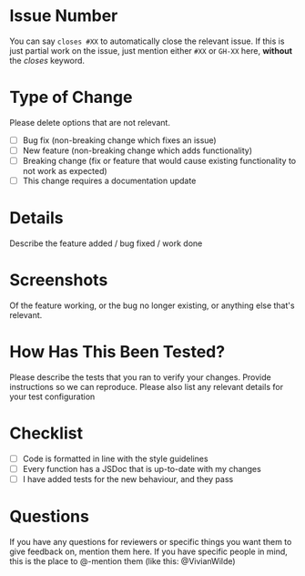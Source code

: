 # Issue Number

You can say `closes #XX` to automatically close the relevant issue.
If this is just partial work on the issue, just mention either `#XX` or `GH-XX` here, **without** the _closes_ keyword.

# Type of Change

Please delete options that are not relevant.

- [ ] Bug fix (non-breaking change which fixes an issue)
- [ ] New feature (non-breaking change which adds functionality)
- [ ] Breaking change (fix or feature that would cause existing functionality to not work as expected)
- [ ] This change requires a documentation update

# Details

Describe the feature added / bug fixed / work done

# Screenshots

Of the feature working, or the bug no longer existing, or anything else that's relevant.

# How Has This Been Tested?

Please describe the tests that you ran to verify your changes. Provide instructions so we can reproduce. Please also list any relevant details for your test configuration

# Checklist

- [ ] Code is formatted in line with the style guidelines
- [ ] Every function has a JSDoc that is up-to-date with my changes
- [ ] I have added tests for the new behaviour, and they pass

# Questions

If you have any questions for reviewers or specific things you want them to give feedback on, mention them here.
If you have specific people in mind, this is the place to @-mention them (like this: @VivianWilde)
